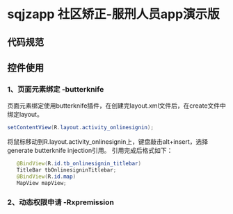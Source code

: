 # sqjzapp  社区矫正-服刑人员app演示版
 
##   代码规范

## 控件使用

### 1、页面元素绑定 -butterknife
 页面元素绑定使用butterknife插件，在创建完layout.xml文件后，在create文件中绑定layout。
 ```java
 setContentView(R.layout.activity_onlinesignin);
 ```
 将鼠标移动到R.layout.activity_onlinesignin上，键盘敲击alt+insert，选择generate butterknife injection引用。
 引用完成后格式如下：
 ```java
    @BindView(R.id.tb_onlinesignin_titlebar)
    TitleBar tbOnlinesigninTitlebar;
    @BindView(R.id.map)
    MapView mapView;
 ```

### 2、动态权限申请 -Rxpremission